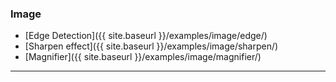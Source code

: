 ### Image
- [Edge Detection]({{ site.baseurl }}/examples/image/edge/)
- [Sharpen effect]({{ site.baseurl }}/examples/image/sharpen/)
- [Magnifier]({{ site.baseurl }}/examples/image/magnifier/)

---